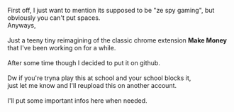 First off, I just want to mention its supposed to be "ze spy gaming", but obviously you can't put spaces.
<br>Anyways,
<br><br>Just a teeny tiny reimagining of the classic chrome extension **Make Money** that I've been working on for a while.
<br><br>After some time though I decided to put it on github.
<br><br>Dw if you're tryna play this at school and your school blocks it,<br>just let me know and I'll reupload this on another account.
<br><br>I'll put some important infos here when needed.
